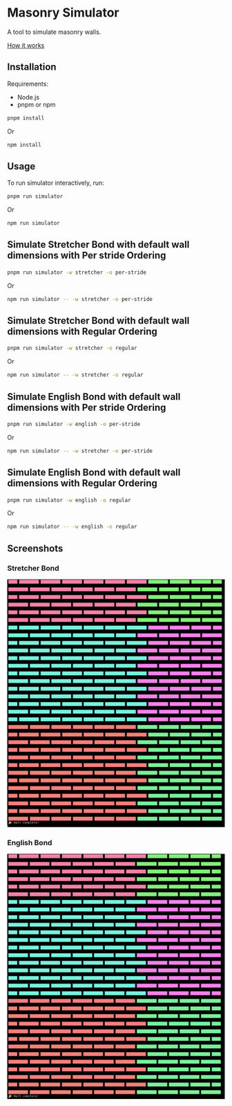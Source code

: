 # Masonry Simulator

A tool to simulate masonry walls.

[How it works](./docs/how-it-works.md)

## Installation

Requirements:

- Node.js
- pnpm or npm

```bash
pnpm install
```

Or

```bash
npm install
```

## Usage

To run simulator interactively, run:

```bash
pnpm run simulator
```

Or

```bash
npm run simulator
```

## Simulate Stretcher Bond with default wall dimensions with Per stride Ordering

```bash
pnpm run simulator -w stretcher -o per-stride
```

Or

```bash
npm run simulator -- -w stretcher -o per-stride
```

## Simulate Stretcher Bond with default wall dimensions with Regular Ordering

```bash
pnpm run simulator -w stretcher -o regular
```

Or

```bash
npm run simulator -- -w stretcher -o regular
```

## Simulate English Bond with default wall dimensions with Per stride Ordering

```bash
pnpm run simulator -w english -o per-stride
```

Or

```bash
npm run simulator -- -w stretcher -o per-stride
```

## Simulate English Bond with default wall dimensions with Regular Ordering

```bash
pnpm run simulator -w english -o regular
```

Or

```bash
npm run simulator -- -w english -o regular
```

## Screenshots

### Stretcher Bond

![Stretcher Bond](./docs/screenshot-stretcher.png)

### English Bond

![English Bond](./docs/screenshot-english.png)
